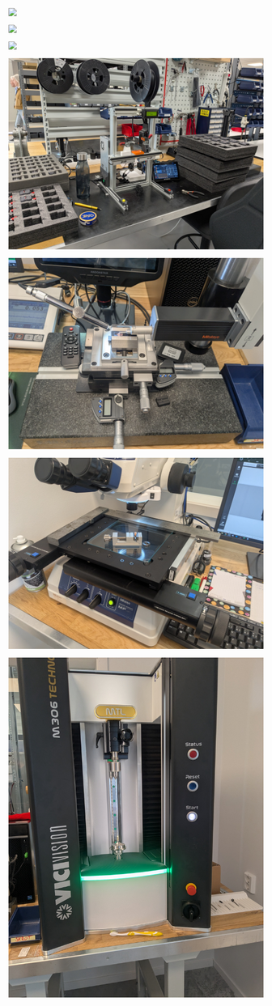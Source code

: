![](assets/20250510_112752_PXL_20250509_111001035.MP.jpg)

![](assets/20250510_112752_PXL_20250509_110528792.jpg)

![](assets/20250510_112752_PXL_20250509_110522101.jpg)

![](assets/20250510_112752_PXL_20250509_112657586.jpg)



![](assets/20250510_112752_PXL_20250509_110958895.jpg)

![](assets/20250510_112752_PXL_20250509_111008061.jpg)

![](assets/20250510_112752_PXL_20250509_111004858.jpg)
